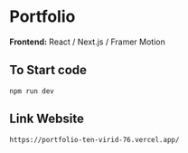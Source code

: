 # Portfolio

<b>Frontend:</b> React / Next.js / Framer Motion <br>

## To Start code
```
npm run dev
```

## Link Website

```
https://portfolio-ten-virid-76.vercel.app/
```
